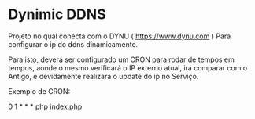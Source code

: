 
# Dynimic DDNS

Projeto no qual conecta com o DYNU ( https://www.dynu.com ) Para configurar o ip do ddns dinamicamente.

Para isto, deverá ser configurado um CRON para rodar de tempos em tempos, aonde o mesmo verificará o IP externo atual, irá comparar com o Antigo, e devidamente realizará o update do ip no Serviço.

Exemplo de CRON:

0 1 * * * php index.php
